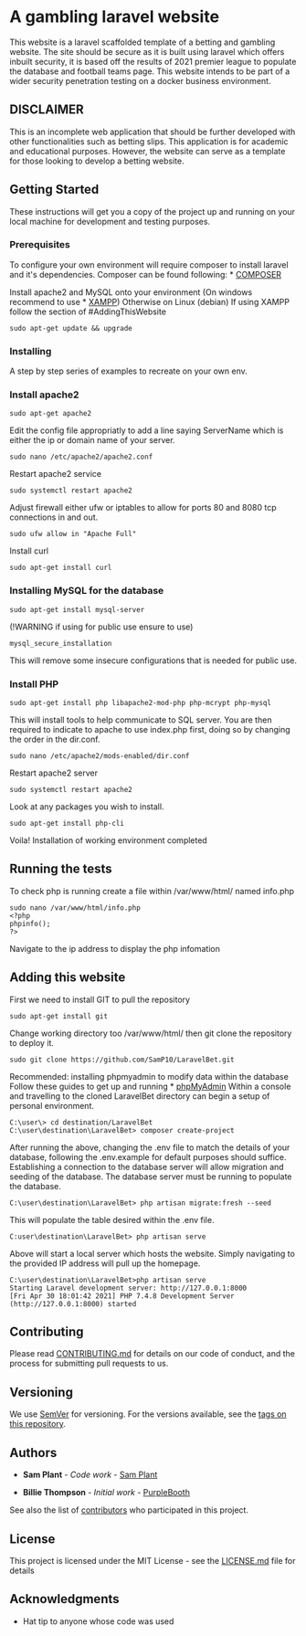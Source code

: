 # A gambling laravel website

This website is a laravel scaffolded template of a betting and gambling website.
The site should be secure as it is built using laravel which offers inbuilt security, it is based off the results of 2021 premier league to populate the database and football teams page.
This website intends to be part of a wider security penetration testing on a docker business environment.
## DISCLAIMER
This is an incomplete web application that should be further developed with other functionalities such as betting slips.
This application is for academic and educational purposes.
However, the website can serve as a template for those looking to develop a betting website.

## Getting Started

These instructions will get you a copy of the project up and running on your local machine for development and testing purposes.

### Prerequisites

To configure your own environment will require composer to install laravel and it's dependencies.
Composer can be found following: * [COMPOSER](https://getcomposer.org/download/)

Install apache2 and MySQL onto your environment (On windows recommend to use * [XAMPP](https://www.apachefriends.org/download.html))
Otherwise on Linux (debian)
If using XAMPP follow the section of #AddingThisWebsite

```
sudo apt-get update && upgrade
```

### Installing

A step by step series of examples to recreate on your own env.

### Install apache2

```
sudo apt-get apache2
```

Edit the config file appropriatly to add a line saying ServerName which is either the ip or domain name of your server.

```
sudo nano /etc/apache2/apache2.conf
```

Restart apache2 service

```
sudo systemctl restart apache2
```

Adjust firewall either ufw or iptables to allow for ports 80 and 8080 tcp connections in and out.

```
sudo ufw allow in "Apache Full"
```

Install curl

```
sudo apt-get install curl
```

### Installing MySQL for the database

```
sudo apt-get install mysql-server
```

(!WARNING if using for public use ensure to use)

```
mysql_secure_installation
```

This will remove some insecure configurations that is needed for public use.

### Install PHP

```
sudo apt-get install php libapache2-mod-php php-mcrypt php-mysql
```

This will install tools to help communicate to SQL server.
You are then required to indicate to apache to use index.php first, doing so by changing the order in the dir.conf.

```
sudo nano /etc/apache2/mods-enabled/dir.conf
```
Restart apache2 server

```
sudo systemctl restart apache2
```
Look at any packages you wish to install.

```
sudo apt-get install php-cli
```
Voila! Installation of working environment completed

## Running the tests

To check php is running create a file within /var/www/html/ named info.php

```
sudo nano /var/www/html/info.php
<?php
phpinfo();
?>
```
Navigate to the ip address to display the php infomation


## Adding this website

First we need to install GIT to pull the repository

```
sudo apt-get install git
```

Change working directory too /var/www/html/ then git clone the repository to deploy it.

```
sudo git clone https://github.com/SamP10/LaravelBet.git
```

Recommended: installing phpmyadmin to modify data within the database
Follow these guides to get up and running * [phpMyAdmin](https://www.digitalocean.com/community/tutorials/how-to-install-and-secure-phpmyadmin-on-ubuntu-20-04)
Within a console and travelling to the cloned LaravelBet directory can begin a setup of personal environment.

```
C:\user\> cd destination/LaravelBet
C:\user\destination\LaravelBet> composer create-project
```
After running the above, changing the .env file to match the details of your database, following the .env.example for default purposes should suffice.
Establishing a connection to the database server will allow migration and seeding of the database. The database server must be running to populate the database.
```
C:\user\destination\LaravelBet> php artisan migrate:fresh --seed
```
This will populate the table desired within the .env file.

```
C:user\destination\LaravelBet> php artisan serve
```
Above will start a local server which hosts the website. Simply navigating to the provided IP address will pull up the homepage.
```
C:\user\destination\LaravelBet>php artisan serve
Starting Laravel development server: http://127.0.0.1:8000
[Fri Apr 30 18:01:42 2021] PHP 7.4.8 Development Server (http://127.0.0.1:8000) started
```
## Contributing

Please read [CONTRIBUTING.md](https://gist.github.com/PurpleBooth/b24679402957c63ec426) for details on our code of conduct, and the process for submitting pull requests to us.

## Versioning

We use [SemVer](http://semver.org/) for versioning. For the versions available, see the [tags on this repository](https://github.com/your/project/tags). 

## Authors
* **Sam Plant** - *Code work* - [Sam Plant](https://github.com/SamP10)

* **Billie Thompson** - *Initial work* - [PurpleBooth](https://github.com/PurpleBooth)

See also the list of [contributors](https://github.com/your/project/contributors) who participated in this project.

## License

This project is licensed under the MIT License - see the [LICENSE.md](LICENSE.md) file for details

## Acknowledgments

* Hat tip to anyone whose code was used
